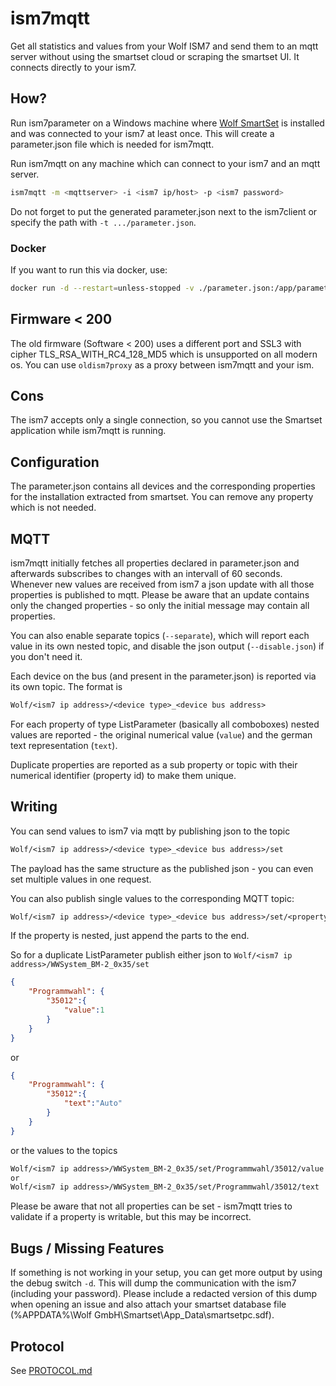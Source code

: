 # ism7mqtt

Get all statistics and values from your Wolf ISM7 and send them to an mqtt server without using the smartset cloud or scraping the smartset UI. It connects directly to your ism7.

## How?

Run ism7parameter on a Windows machine where [Wolf SmartSet](https://www.wolf.eu/download-asset/22335) is installed and was connected to your ism7 at least once. This will create a parameter.json file which is needed for ism7mqtt.

Run ism7mqtt on any machine which can connect to your ism7 and an mqtt server.

```sh
ism7mqtt -m <mqttserver> -i <ism7 ip/host> -p <ism7 password>
```

Do not forget to put the generated parameter.json next to the ism7client or specify the path with `-t .../parameter.json`.

### Docker

If you want to run this via docker, use:

```sh
docker run -d --restart=unless-stopped -v ./parameter.json:/app/parameter.json -e ISM7_MQTTHOST=<mqttserver> -e ISM7_IP=<ism7 ip/host> -e ISM7_PASSWORD=<ism7 password> zivillian/ism7mqtt:latest
```

## Firmware < 200

The old firmware (Software < 200) uses a different port and SSL3 with cipher TLS_RSA_WITH_RC4_128_MD5 which is unsupported on all modern os. You can use `oldism7proxy` as a proxy between ism7mqtt and your ism.

## Cons

The ism7 accepts only a single connection, so you cannot use the Smartset application while ism7mqtt is running.

## Configuration

The parameter.json contains all devices and the corresponding properties for the installation extracted from smartset. You can remove any property which is not needed.

## MQTT

ism7mqtt initially fetches all properties declared in parameter.json and afterwards subscribes to changes with an intervall of 60 seconds. Whenever new values are received from ism7 a json update with all those properties is published to mqtt. Please be aware that an update contains only the changed properties - so only the initial message may contain all properties.

You can also enable separate topics (`--separate`), which will report each value in its own nested topic, and disable the json output (`--disable.json`) if you don't need it.

Each device on the bus (and present in the parameter.json) is reported via its own topic. The format is

```txt
Wolf/<ism7 ip address>/<device type>_<device bus address>
```

For each property of type ListParameter (basically all comboboxes) nested values are reported - the original numerical value (`value`) and the german text representation (`text`).

Duplicate properties are reported as a sub property or topic with their numerical identifier (property id) to make them unique.

## Writing

You can send values to ism7 via mqtt by publishing json to the topic

```txt
Wolf/<ism7 ip address>/<device type>_<device bus address>/set
```

The payload has the same structure as the published json - you can even set multiple values in one request.

You can also publish single values to the corresponding MQTT topic:

```txt
Wolf/<ism7 ip address>/<device type>_<device bus address>/set/<property name>/...
```

If the property is nested, just append the parts to the end.

So for a duplicate ListParameter publish either json to `Wolf/<ism7 ip address>/WWSystem_BM-2_0x35/set`

```json
{
    "Programmwahl": {
        "35012":{
            "value":1
        }
    }
}
```

or

```json
{
    "Programmwahl": {
        "35012":{
            "text":"Auto"
        }
    }
}
```

or the values to the topics

```txt
Wolf/<ism7 ip address>/WWSystem_BM-2_0x35/set/Programmwahl/35012/value
or
Wolf/<ism7 ip address>/WWSystem_BM-2_0x35/set/Programmwahl/35012/text
```

Please be aware that not all properties can be set - ism7mqtt tries to validate if a property is writable, but this may be incorrect.

## Bugs / Missing Features

If something is not working in your setup, you can get more output by using the debug switch `-d`. This will dump the communication with the ism7 (including your password). Please include a redacted version of this dump when opening an issue and also attach your smartset database file (%APPDATA%\Wolf GmbH\Smartset\App_Data\smartsetpc.sdf).

## Protocol

See [PROTOCOL.md](PROTOCOL.md)
